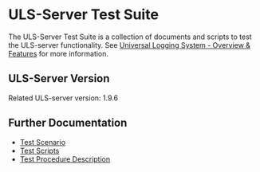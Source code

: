 # ULS-Server Test Suite

The ULS-Server Test Suite is a collection of documents and scripts to test the ULS-server functionality.
See [Universal Logging System - Overview & Features](https://www.universal-logging-system.org/dokuwiki/doku.php?id=uls:overview)
for more information.


## ULS-Server Version

Related ULS-server version: 1.9.6

## Further Documentation

- [Test Scenario](test_scenario.md)
- [Test Scripts](test_scripts.md)
- [Test Procedure Description](test_procedure_description.md)
